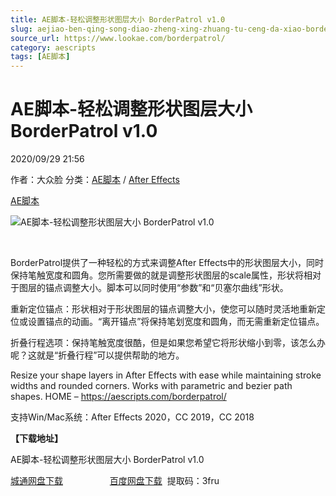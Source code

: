 ```yaml
---
title: AE脚本-轻松调整形状图层大小 BorderPatrol v1.0
slug: aejiao-ben-qing-song-diao-zheng-xing-zhuang-tu-ceng-da-xiao-borderpatrol-v1-0
source_url: https://www.lookae.com/borderpatrol/
category: aescripts
tags: [AE脚本]
---
```

# AE脚本-轻松调整形状图层大小 BorderPatrol v1.0

2020/09/29 21:56

作者：大众脸
分类：[AE脚本](https://www.lookae.com/after-effects/aescripts/) / [After Effects](https://www.lookae.com/after-effects/)

[AE脚本](https://www.lookae.com/tag/ae%e8%84%9a%e6%9c%ac/)

![AE脚本-轻松调整形状图层大小 BorderPatrol v1.0](https://www.lookae.com/wp-content/uploads/2020/09/BorderPatrol.jpg "AE脚本-轻松调整形状图层大小 BorderPatrol v1.0-LookAE.com")

[﻿﻿﻿](https://cloud.video.taobao.com//play/u/705956171/p/1/e/6/t/1/281211650115.mp4)

BorderPatrol提供了一种轻松的方式来调整After Effects中的形状图层大小，同时保持笔触宽度和圆角。您所需要做的就是调整形状图层的scale属性，形状将相对于图层的锚点调整大小。脚本可以同时使用“参数”和“贝塞尔曲线”形状。

重新定位锚点：形状相对于形状图层的锚点调整大小，使您可以随时灵活地重新定位或设置锚点的动画。“离开锚点”将保持笔划宽度和圆角，而无需重新定位锚点。

折叠行程选项：保持笔触宽度很酷，但是如果您希望它将形状缩小到零，该怎么办呢？这就是“折叠行程”可以提供帮助的地方。

Resize your shape layers in After Effects with ease while maintaining stroke widths and rounded corners. Works with parametric and bezier path shapes. HOME – https://aescripts.com/borderpatrol/

支持Win/Mac系统：After Effects 2020，CC 2019，CC 2018

**【下载地址】**

AE脚本-轻松调整形状图层大小 BorderPatrol v1.0

[城通网盘下载](https://089u.com/file/680462-463064402)                   [百度网盘下载](https://pan.baidu.com/s/1kiuhCTbHv60_E7Au-_nY9w)  提取码：3fru
